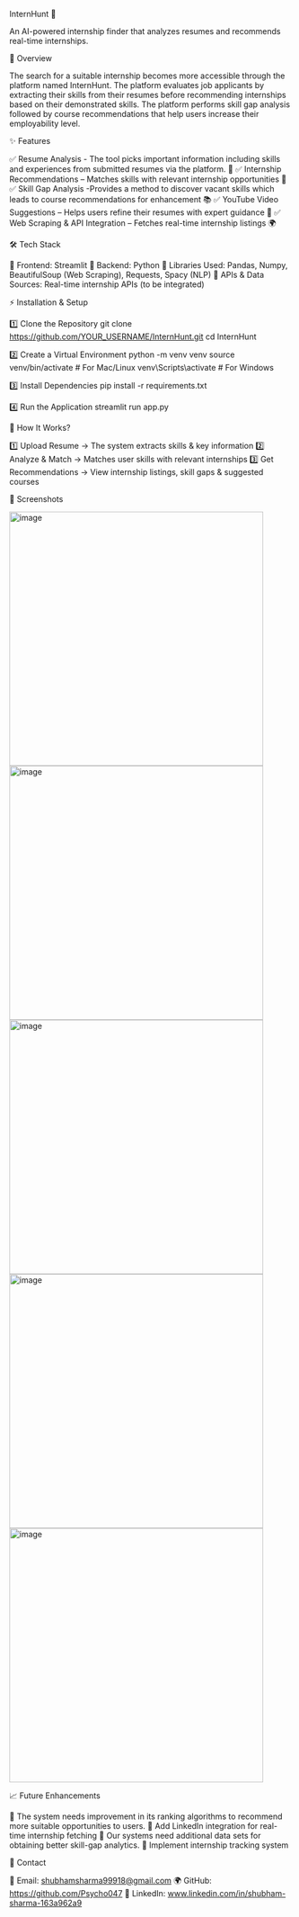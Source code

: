 InternHunt 🚀

An AI-powered internship finder that analyzes resumes and recommends real-time internships.



📌 Overview

The search for a suitable internship becomes more accessible through the platform named InternHunt. The platform evaluates job applicants by extracting their skills from their resumes before recommending internships based on their demonstrated skills. The platform performs skill gap analysis followed by course recommendations that help users increase their employability level.



✨ Features

✅ Resume Analysis - The tool picks important information including skills and experiences from submitted resumes via the platform. 📄
✅ Internship Recommendations – Matches skills with relevant internship opportunities 🎯
✅ Skill Gap Analysis -Provides a method to discover vacant skills which leads to course recommendations for enhancement 📚
✅ YouTube Video Suggestions – Helps users refine their resumes with expert guidance 🎥
✅ Web Scraping & API Integration – Fetches real-time internship listings 🌍



🛠️ Tech Stack

🔹 Frontend: Streamlit
🔹 Backend: Python
🔹 Libraries Used: Pandas, Numpy, BeautifulSoup (Web Scraping), Requests, Spacy (NLP)
🔹 APIs & Data Sources: Real-time internship APIs (to be integrated)



⚡ Installation & Setup

1️⃣ Clone the Repository
git clone https://github.com/YOUR_USERNAME/InternHunt.git
cd InternHunt

2️⃣ Create a Virtual Environment
python -m venv venv
source venv/bin/activate   # For Mac/Linux
venv\Scripts\activate      # For Windows

3️⃣ Install Dependencies
pip install -r requirements.txt

4️⃣ Run the Application
streamlit run app.py



🚀 How It Works?

1️⃣ Upload Resume → The system extracts skills & key information
2️⃣ Analyze & Match → Matches user skills with relevant internships
3️⃣ Get Recommendations → View internship listings, skill gaps & suggested courses



📸 Screenshots


<img width="452" alt="image" src="https://github.com/user-attachments/assets/60358dbe-7700-4f3f-8dbd-3730544f78e1" />
<img width="452" alt="image" src="https://github.com/user-attachments/assets/2bce4fdb-f422-4d37-b5e5-563f52a6ac3b" />
<img width="452" alt="image" src="https://github.com/user-attachments/assets/9aa11702-2f59-4c9e-a698-1e36a7f8b12a" />
<img width="452" alt="image" src="https://github.com/user-attachments/assets/474508fb-49ad-4920-9788-70ab825fb76d" />
<img width="452" alt="image" src="https://github.com/user-attachments/assets/583c0770-a757-4b1b-af6c-1f6984dbdd9f" />



📈 Future Enhancements

🔹 The system needs improvement in its ranking algorithms to recommend more suitable opportunities to users.
🔹 Add LinkedIn integration for real-time internship fetching
🔹 Our systems need additional data sets for obtaining better skill-gap analytics.
🔹 Implement internship tracking system



📩 Contact

📧 Email: shubhamsharma99918@gmail.com
🌍 GitHub: https://github.com/Psycho047
🔗 LinkedIn: www.linkedin.com/in/shubham-sharma-163a962a9
